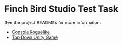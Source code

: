 ﻿# Finch Bird Studio Test Task

See the project READMEs for more information:

- [Console Roguelike](./ConsoleRoguelike/)
- [Top Down Unity Game](./TopDownUnityGame/)